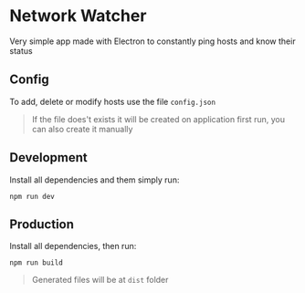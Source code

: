 # Network Watcher
Very simple app made with Electron to constantly ping hosts and know their status

## Config
To add, delete or modify hosts use the file `config.json`
> If the file does't exists it will be created on application first run, you can also create it manually

## Development
Install all dependencies and them simply run:
```
npm run dev
```

## Production
Install all dependencies, then run:
```
npm run build
```
> Generated files will be at `dist` folder